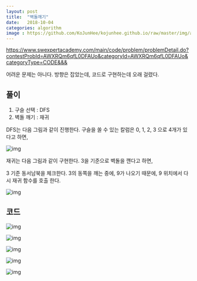 ```yaml
---
layout: post
title:  "벽돌깨기"
date:   2018-10-04
categories: algorithm
image : https://github.com/KoJunHee/kojunhee.github.io/raw/master/img/algorithm.png
---
```


<https://www.swexpertacademy.com/main/code/problem/problemDetail.do?contestProbId=AWXRQm6qfL0DFAUo&categoryId=AWXRQm6qfL0DFAUo&categoryType=CODE&&&>

어려운 문제는 아니다. 방향은 잡았는데, 코드로 구현하는데 오래 걸렸다.

## 풀이

1. 구슬 선택 : DFS
2. 벽돌 깨기 : 재귀



DFS는 다음 그림과 같이 진행한다. 구슬을 쏠 수 있는 칼럼은 0, 1, 2, 3 으로 4개가 있다고 하면,

![img](https://github.com/KoJunHee/kojunhee.github.io/raw/master/img/breakBrick02.png)

재귀는 다음 그림과 같이 구현한다. 3을 기준으로 벽돌을 깬다고 하면, 

3 기준 동서남북을 체크한다. 3의 동쪽을 깨는 중에, 9가 나오기 때문에, 9 위치에서 다시 재귀 함수를 호출 한다.

![img](https://github.com/KoJunHee/kojunhee.github.io/raw/master/img/breakBrick01.png)

## 코드

![img](https://github.com/KoJunHee/kojunhee.github.io/raw/master/img/breakBrick03.png)

![img](https://github.com/KoJunHee/kojunhee.github.io/raw/master/img/breakBrick04.png)

![img](https://github.com/KoJunHee/kojunhee.github.io/raw/master/img/breakBrick05.png)

![img](https://github.com/KoJunHee/kojunhee.github.io/raw/master/img/breakBrick06.png)

![img](https://github.com/KoJunHee/kojunhee.github.io/raw/master/img/breakBrick07.png)